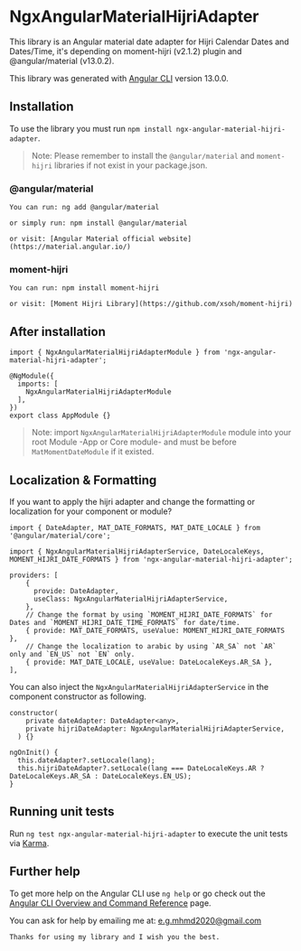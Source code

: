 # NgxAngularMaterialHijriAdapter

This library is an Angular material date adapter for Hijri Calendar Dates and Dates/Time, 
it's depending on moment-hijri (v2.1.2) plugin and @angular/material (v13.0.2).

This library was generated with [Angular CLI](https://github.com/angular/angular-cli) version 13.0.0.


## Installation

To use the library you must run `npm install ngx-angular-material-hijri-adapter`.

> Note: Please remember to install the `@angular/material` and `moment-hijri` libraries if not exist in your package.json.

### @angular/material 
```
You can run: ng add @angular/material

or simply run: npm install @angular/material

or visit: [Angular Material official website](https://material.angular.io/)
```
### moment-hijri
```
You can run: npm install moment-hijri

or visit: [Moment Hijri Library](https://github.com/xsoh/moment-hijri)
```

## After installation

```
import { NgxAngularMaterialHijriAdapterModule } from 'ngx-angular-material-hijri-adapter';

@NgModule({
  imports: [
    NgxAngularMaterialHijriAdapterModule
  ],
})
export class AppModule {}
```

> Note:  import `NgxAngularMaterialHijriAdapterModule` module into your root Module -App or Core module- and must be before `MatMomentDateModule` if it existed.

## Localization & Formatting
If you want to apply the hijri adapter and change the formatting or localization for your component or module? 
```
import { DateAdapter, MAT_DATE_FORMATS, MAT_DATE_LOCALE } from '@angular/material/core';

import { NgxAngularMaterialHijriAdapterService, DateLocaleKeys, MOMENT_HIJRI_DATE_FORMATS } from 'ngx-angular-material-hijri-adapter';

providers: [
    {
      provide: DateAdapter,
      useClass: NgxAngularMaterialHijriAdapterService,
    },
    // Change the format by using `MOMENT_HIJRI_DATE_FORMATS` for Dates and `MOMENT_HIJRI_DATE_TIME_FORMATS` for date/time.
    { provide: MAT_DATE_FORMATS, useValue: MOMENT_HIJRI_DATE_FORMATS },
    // Change the localization to arabic by using `AR_SA` not `AR` only and `EN_US` not `EN` only.
    { provide: MAT_DATE_LOCALE, useValue: DateLocaleKeys.AR_SA },
],
```

You can also inject the `NgxAngularMaterialHijriAdapterService` in the component constructor as following.
```
constructor(
    private dateAdapter: DateAdapter<any>,
    private hijriDateAdapter: NgxAngularMaterialHijriAdapterService,
  ) {}

ngOnInit() {
  this.dateAdapter?.setLocale(lang);
  this.hijriDateAdapter?.setLocale(lang === DateLocaleKeys.AR ? DateLocaleKeys.AR_SA : DateLocaleKeys.EN_US);
}
```

## Running unit tests

Run `ng test ngx-angular-material-hijri-adapter` to execute the unit tests via [Karma](https://karma-runner.github.io).

## Further help

To get more help on the Angular CLI use `ng help` or go check out the [Angular CLI Overview and Command Reference](https://angular.io/cli) page.

You can ask for help by emailing me at: e.g.mhmd2020@gmail.com

`Thanks for using my library and I wish you the best.`
